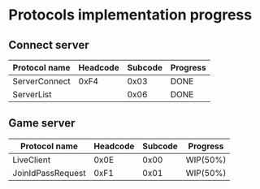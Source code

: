 # Protocols implementation progress

## Connect server

| Protocol name       | Headcode   | Subcode | Progress |
| ------------------- | ---------- | ------- | -------- |
| ServerConnect       | 0xF4       | 0x03    | DONE     |
| ServerList         |            | 0x06    | DONE     |

## Game server

| Protocol name        | Headcode   | Subcode | Progress |
| -------------------- | ---------- | ------- | -------- |
| LiveClient           | 0x0E       | 0x00    | WIP(50%) |
| JoinIdPassRequest    | 0xF1       | 0x01    | WIP(50%) |
